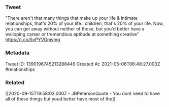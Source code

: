 ### Tweet
"There aren't that many things that make up your life &amp; intimate relationships, that's 20% of your life.. children, that's 20% of your life. Now, you can get away without neither of those, but you'd better have a walloping career or tremendous aptitude at something creative" https://t.co/5vPYVGmymg

### Metadata
Tweet ID: 1390196745213288449
Created At: 2021-05-06T06:48:27.000Z
#relationships 

### Related
[[2020-09-15T19:58:03.000Z - JBPetersonQuote - You dont need to have all of these things but youd better have most of the]]

